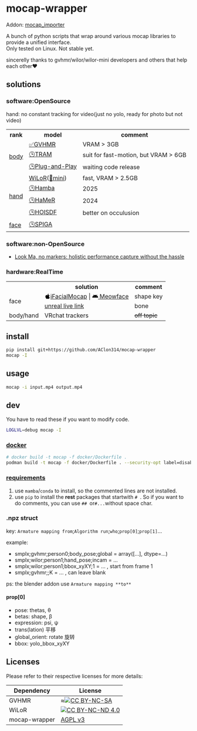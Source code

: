 # mocap-wrapper
Addon: [mocap_importer](https://github.com/AClon314/mocap_importer_blender)

A bunch of python scripts that wrap around various mocap libraries to provide a unified interface.  
Only tested on Linux. Not stable yet.

sincerelly thanks to gvhmr/wilor/wilor-mini developers and others that help each other♥️
## solutions
### software:OpenSource
hand: no constant tracking for video(just no yolo, ready for photo but not video)

<table>
  <tr>
    <th>rank</th>
    <th>model</th>
    <th>comment</th>
  </tr>
  <tr>
    <td rowspan="3"><a href="https://paperswithcode.com/task/3d-human-pose-estimation" title="3d-human-pose-estimation 3D人体姿态估计">body</a></td>
    <td><a href="https://github.com/zju3dv/GVHMR" title="Implementing">✅GVHMR</a></td>
    <td>VRAM > 3GB </td>
  </tr>
  <tr>
    <td><a href="https://github.com/yufu-wang/tram" title="">🕒TRAM</a></td>
    <td>suit for fast-motion, but VRAM > 6GB</td>
  </tr>
  <tr>
    <td><a href="https://physicalmotionrestoration.github.io/" title="">🕒Plug-and-Play</a></td>
    <td>waiting code release</td>
  </tr>

  <tr>
    <td rowspan="4"><a href="https://paperswithcode.com/task/3d-hand-pose-estimation" title="3d-hand-pose-estimation 3D手部姿态估计">hand</a></td>
    <td><a href="https://github.com/rolpotamias/WiLoR">WiLoR</a>(<a href="https://github.com/warmshao/WiLoR-mini">🚧mini</a>)</td>
    <td>fast, VRAM > 2.5GB</td>
  </tr>
  <tr>
    <td><a href="https://github.com/humansensinglab/Hamba">🕒Hamba</a></td>
    <td>2025</td>
  </tr>
   <tr>
    <td><a href="https://github.com/geopavlakos/hamer">🕒HaMeR</a></td>
    <td>2024</td>
  </tr>
  <tr>
    <td><a href="https://github.com/amathislab/hoisdf">🕒HOISDF</a></td>
    <td>better on occulusion</td>
  </tr>
  

  <tr>
    <td rowspan="1"><a href="https://paperswithcode.com/task/facial-landmark-detection" title="facial-landmark-detection 面部特征点检测">face</a></td>
    <td><a href="https://github.com/andresprados/SPIGA">🕒SPIGA</a></td>
    <td></td>
  </tr>
</table>

### software:non-OpenSource
- [Look Ma, no markers: holistic performance capture without the hassle](https://www.youtube.com/watch?v=4RkLDW3GmdY)

### hardware:RealTime
<style>
.icon {
  width: 1em;
  height: 1em;
  vertical-align: -0.125em;
}
</style>
<table>
  <tr>
    <th></th>
    <th>solution</th>
    <th>comment</th>
  </tr>

  <tr>
    <td rowspan="2">face</td>
    <td>
      <a href="https://www.ifacialmocap.com/" title="iPhone X + PC(win/Mac)"><svg class="icon" xmlns="http://www.w3.org/2000/svg" viewBox="0 0 384 512"><!--!Font Awesome Free 6.7.2 by @fontawesome - https://fontawesome.com License - https://fontawesome.com/license/free Copyright 2025 Fonticons, Inc.--><path d="M318.7 268.7c-.2-36.7 16.4-64.4 50-84.8-18.8-26.9-47.2-41.7-84.7-44.6-35.5-2.8-74.3 20.7-88.5 20.7-15 0-49.4-19.7-76.4-19.7C63.3 141.2 4 184.8 4 273.5q0 39.3 14.4 81.2c12.8 36.7 59 126.7 107.2 125.2 25.2-.6 43-17.9 75.8-17.9 31.8 0 48.3 17.9 76.4 17.9 48.6-.7 90.4-82.5 102.6-119.3-65.2-30.7-61.7-90-61.7-91.9zm-56.6-164.2c27.3-32.4 24.8-61.9 24-72.5-24.1 1.4-52 16.4-67.9 34.9-17.5 19.8-27.8 44.3-25.6 71.9 26.1 2 49.9-11.4 69.5-34.3z"/></svg>iFacialMocap</a> |
      <a href="https://suvidriel.itch.io/meowface" title="free, android, can work with iFacialMocap PC client"><svg class="icon" xmlns="http://www.w3.org/2000/svg" viewBox="0 0 576 512"><!--!Font Awesome Free 6.7.2 by @fontawesome - https://fontawesome.com License - https://fontawesome.com/license/free Copyright 2025 Fonticons, Inc.--><path d="M420.6 301.9a24 24 0 1 1 24-24 24 24 0 0 1 -24 24m-265.1 0a24 24 0 1 1 24-24 24 24 0 0 1 -24 24m273.7-144.5 47.9-83a10 10 0 1 0 -17.3-10h0l-48.5 84.1a301.3 301.3 0 0 0 -246.6 0L116.2 64.5a10 10 0 1 0 -17.3 10h0l47.9 83C64.5 202.2 8.2 285.6 0 384H576c-8.2-98.5-64.5-181.8-146.9-226.6"/></svg> Meowface</a>
    </td>
    <td>shape key</td>
  </tr>
  <tr>
    <td>
      <a href="https://dev.epicgames.com/documentation/en-us/unreal-engine/live-link-in-unreal-engine"><i class="fab fa-apple"></i>unreal live link</a>
    </td>
    <td>bone</td>
  </tr>

  <tr>
    <td rowspan="1">body/hand</td>
    <td>VRchat trackers</td>
    <td><del>off topic</del></td>
  </tr>

</table>

## install
```sh
pip install git+https://github.com/AClon314/mocap-wrapper
mocap -I
```

## usage
```sh
mocap -i input.mp4 output.mp4
```

## dev
You have to read these if you want to modify code.

```sh
LOGLVL=debug mocap -I
```

### [docker](docker/Dockerfile)
```sh
# docker build -t mocap -f docker/Dockerfile .
podman build -t mocap -f docker/Dockerfile . --security-opt label=disable
```

### [requirements](src/mocap_wrapper/requirements/gvhmr.txt)
1. use `mamba`/`conda` to install, so the commented lines are not installed.
2. use `pip` to install the **rest** packages that startwith `# `. So if you want to do comments, you can use `## `or`#...`without space char.

### .npz struct
key: `Armature mapping from`;`Algorithm run`;`who`;`prop[0]`;`prop[1]`...

example: 
- smplx;gvhmr;person0;body_pose;global = array([...], dtype=...)
- smplx;wilor;person1;hand_pose;incam = ...
- smplx;wilor;person1;bbox_xyXY;1 = ... , start from frame 1
- smplx;gvhmr;;K = ... , can leave blank

ps:
the blender addon use `Armature mapping **to**`

#### prop[0]
- pose: thetas, θ
- betas: shape, β
- expression: psi, ψ
- trans(lation) 平移
- global_orient: rotate 旋转
- bbox: yolo_bbox_xyXY

## Licenses
Please refer to their respective licenses for more details:

| Dependency| License
|-|-|
|GVHMR|≈[![CC BY-NC-SA](https://licensebuttons.net/l/by-nc-sa/3.0/88x31.png)](https://github.com/zju3dv/GVHMR/blob/main/LICENSE "CC BY-NC-SA")
|WiLoR| [![CC BY-NC-ND 4.0](https://licensebuttons.net/l/by-nc-nd/3.0/88x31.png)](https://github.com/rolpotamias/WiLoR/blob/main/license.txt "CC BY-NC-ND 4.0")
|mocap-wrapper| [AGPL v3](./LICENSE)